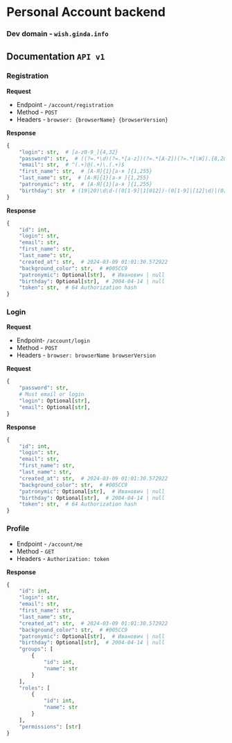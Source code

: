 

# Personal Account backend

### **Dev domain** - `wish.ginda.info`

## Documentation `API v1` 

### Registration
**Request**
 * Endpoint  -  `/account/registration`
 * Method - `POST`
 * Headers - `browser: {browserName} {browserVersion} `

**Response**
```py
{
    "login": str,  # [a-z0-9_]{4,32} 
    "password": str,  # ((?=.*\d)(?=.*[a-z])(?=.*[A-Z])(?=.*[\W]).{8,20})
    "email": str,  # ^(.+)@(.+)\.(.+)$
    "first_name": str,  # [А-Я]{1}[а-я ]{1,255} 
    "last_name": str,  # [А-Я]{1}[а-я ]{1,255} 
    "patronymic": str,  # [А-Я]{1}[а-я ]{1,255} 
    "birthday": str  # (19|20)\d\d-((0[1-9]|1[012])-(0[1-9]|[12]\d)|(0[13-9]|1[012])-30|(0[13578]|1[02])-31)
}
```
**Response**
```py
{
    "id": int,
    "login": str,
    "email": str,
    "first_name": str,
    "last_name": str,
    "created_at": str,  # 2024-03-09 01:01:30.572922
    "background_color": str,  # #005CC9
    "patronymic": Optional[str],  # Иванович | null
    "birthday": Optional[str],  # 2004-04-14 | null
    "token": str,  # 64 Authorization hash
}
```

### Login
**Request**
 * Endpoint-  `/account/login`
 * Method - `POST`
 * Headers - `browser: browserName browserVersion `

**Request**
```py
{
    "password": str,  
    # Must email or login
    "login": Optional[str], 
    "email": Optional[str],  
}
```
**Response**
```py
{
    "id": int,
    "login": str,
    "email": str,
    "first_name": str,
    "last_name": str,
    "created_at": str,  # 2024-03-09 01:01:30.572922
    "background_color": str,  # #005CC9
    "patronymic": Optional[str],  # Иванович | null
    "birthday": Optional[str],  # 2004-04-14 | null
    "token": str,  # 64 Authorization hash
}
```

### Profile
 * Endpoint -  `/account/me`
 * Method - `GET`
 * Headers - `Authorization: token`

**Response**
```py
{
    "id": int,
    "login": str,
    "email": str,
    "first_name": str,
    "last_name": str,
    "created_at": str,  # 2024-03-09 01:01:30.572922
    "background_color": str,  # #005CC9
    "patronymic": Optional[str],  # Иванович | null
    "birthday": Optional[str],  # 2004-04-14 | null
    "groups": [
        {
            "id": int,
            "name": str
        }
    ],
    "roles": [
        {
            "id": int,
            "name": str
        }
    ],
    "permissions": [str]
}
```

